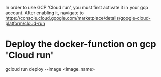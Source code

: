 
In order to use GCP 'Cloud run', you must first activate it in your gcp account.
After enabling it, navigate to https://console.cloud.google.com/marketplace/details/google-cloud-platform/cloud-run

# Deploy the docker-function on gcp 'Cloud run'
gcloud run deploy <service-name> --image <image_name>